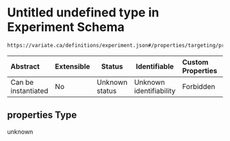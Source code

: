 # Untitled undefined type in Experiment Schema

```txt
https://variate.ca/definitions/experiment.json#/properties/targeting/properties
```




| Abstract            | Extensible | Status         | Identifiable            | Custom Properties | Additional Properties | Access Restrictions | Defined In                                                                                   |
| :------------------ | ---------- | -------------- | ----------------------- | :---------------- | --------------------- | ------------------- | -------------------------------------------------------------------------------------------- |
| Can be instantiated | No         | Unknown status | Unknown identifiability | Forbidden         | Allowed               | none                | [experiment.schema.json\*](../out/definitions/experiment.schema.json "open original schema") |

## properties Type

unknown
